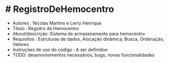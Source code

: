 <h1># RegistroDeHemocentro</h1>


  - Autores : Nicolas Martins e  Lerry Henrique
  - Título : Regsitro de Hemocentro
  - About/descrição :Sistema de armazenamento para hemocentro
  - Requisitos : Estruturas de dados, Alocação dinâmica, Busca, Ordenação, Vetores
  - Instruções de uso do código : A ser definidoo
  - TODO: desenvolvimentos necessários, bugs, novas funcionalidades
